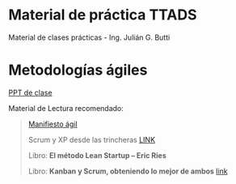 # Material de práctica TTADS

Material de clases prácticas - Ing. Julián G. Butti



# Metodologías ágiles

[PPT de clase](https://docs.google.com/presentation/d/1Q2imJMwv10LAx3xKGwHUaJxymXz31gtBlKZ7TA9HtDQ/edit?usp=sharing)

Material de Lectura recomendado:
> [Manifiesto ágil](https://agilemanifesto.org/iso/es/manifesto.html)
> 
> Scrum y XP desde las trincheras [LINK](http://www.proyectalis.com/wp-content/uploads/2008/02/scrum-y-xp-desde-las-trincheras.pdf)
> 
> Libro:  **El método Lean Startup – Eric Ries**
> 
> Libro: **Kanban y Scrum, obteniendo lo mejor de ambos** [link](http://www.proyectalis.com/documentos/KanbanVsScrum_Castellano_FINAL-printed.pdf)


